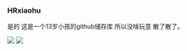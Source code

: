 ### HRxiaohu
是的 这是一个13岁小孩的github储存库 所以没啥玩意 散了散了。


![](https://github-readme-stats.vercel.app/api?username=HRxiaohu&show_icons=true&line_height=21&show_icons=true&theme=vue&hide_border=true)
[![](https://github-readme-stats.vercel.app/api/top-langs/?username=HRxiaohu&count_private=true&show_icons=true&layout=compact&theme=vue&hide_border=true)](https://github.com/anuraghazra/github-readme-stats)


